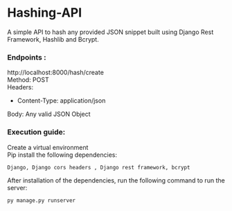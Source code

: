 # Hashing-API
A simple API to hash any provided JSON snippet built using Django Rest Framework, Hashlib and Bcrypt. 

### Endpoints :
http://localhost:8000/hash/create <br>
Method: POST <br>
Headers: 
* Content-Type: application/json <br>

Body: Any valid JSON Object

### Execution guide:
Create a virtual environment <br>
Pip install the following dependencies: 
```
Django, Django cors headers , Django rest framework, bcrypt
```
After installation of the dependencies, run the following command to run the server:
```
py manage.py runserver
```
